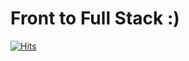 # Front to Full Stack :)
[![Hits](https://hits.seeyoufarm.com/api/count/incr/badge.svg?url=https%3A%2F%2Fgithub.com%2Ffsd91&count_bg=%23659400&title_bg=%2330F000&icon=&icon_color=%23E7E7E7&title=hits&edge_flat=false)](https://hits.seeyoufarm.com)
